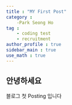 ```yaml
---
title : "MY First Post"
category :
    -Park Seong Ho
tag :
    - coding test
    - recruitment
author_profile : true
sidebar_main : true
use_math : true
---
```


## 안녕하세요

블로그 첫 Posting 입니다